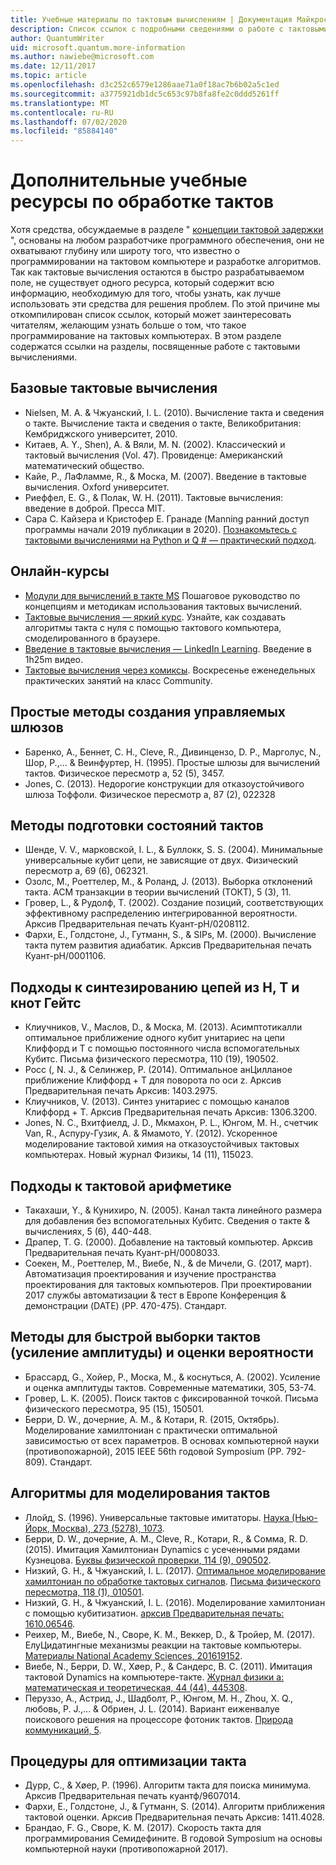 ```yaml
---
title: Учебные материалы по тактовым вычислениям | Документация Майкрософт
description: Список ссылок с подробными сведениями о работе с тактовыми вычислениями, если вы хотите узнать больше о программировании на тактовом компьютере.
author: QuantumWriter
uid: microsoft.quantum.more-information
ms.author: nawiebe@microsoft.com
ms.date: 12/11/2017
ms.topic: article
ms.openlocfilehash: d3c252c6579e1286aae71a0f18ac7b6b02a5c1ed
ms.sourcegitcommit: a3775921db1dc5c653c97b8fa8fe2c0ddd5261ff
ms.translationtype: MT
ms.contentlocale: ru-RU
ms.lasthandoff: 07/02/2020
ms.locfileid: "85884140"
---
```

# <a name="more-quantum-computing-learning-resources"></a>Дополнительные учебные ресурсы по обработке тактов

Хотя средства, обсуждаемые в разделе " [концепции тактовой задержки](xref:microsoft.quantum.concepts.intro) ", основаны на любом разработчике программного обеспечения, они не охватывают глубину или широту того, что известно о программировании на тактовом компьютере и разработке алгоритмов.  Так как тактовые вычисления остаются в быстро разрабатываемом поле, не существует одного ресурса, который содержит всю информацию, необходимую для того, чтобы узнать, как лучше использовать эти средства для решения проблем.  По этой причине мы откомпилирован список ссылок, который может заинтересовать читателям, желающим узнать больше о том, что такое программирование на тактовых компьютерах.
В этом разделе содержатся ссылки на разделы, посвященные работе с тактовыми вычислениями.

## <a name="basic-quantum-computing"></a>Базовые тактовые вычисления ##

+ Nielsen, M. A. & Чжуанский, I. L. (2010). Вычисление такта и сведения о такте. Вычисление такта и сведения о такте, Великобритания: Кембриджского университет, 2010.
+ Китаев, A. Y., Shen), A. & Вяли, M. N. (2002). Классический и тактовый вычисления (Vol. 47). Провиденце: Американский математический общество.
+ Кайе, P., ЛаФламме, R., & Моска, M. (2007). Введение в тактовые вычисления. Oxford университет.
+ Риеффел, E. G., & Полак, W. H. (2011). Тактовые вычисления: введение в доброй. Пресса MIT.
+ Сара C. Кайзера и Кристофер E. Гранаде (Manning ранний доступ программы начали 2019 публикации в 2020). [Познакомьтесь с тактовыми вычислениями на Python и Q # — практический подход](https://www.manning.com/books/learn-quantum-computing-with-python-and-q-sharp).

## <a name="online-courses"></a>Онлайн-курсы ##

+ [Модули для вычислений в такте MS](https://docs.microsoft.com/users/buildcollections2020-6557/collections/1o2iogrmn8x4r) Пошаговое руководство по концепциям и методикам использования тактовых вычислений. 
+ [Тактовые вычисления — яркий курс](https://brilliant.org/courses/quantum-computing/). Узнайте, как создавать алгоритмы такта с нуля с помощью тактового компьютера, смоделированного в браузере.
+ [Введение в тактовые вычисления — LinkedIn Learning](https://www.linkedin.com/learning/introduction-to-quantum-computing). Введение в 1h25m видео. 
+ [Тактовые вычисления через комиксы](https://hackaday.io/project/168554-introduction-to-quantum-computing). Воскресенье еженедельных практических занятий на класс Community. 

## <a name="elementary-techniques-for-building-controlled-gates"></a>Простые методы создания управляемых шлюзов ##

+ Баренко, A., Беннет, C. H., Cleve, R., Дивинцензо, D. P., Марголус, N., Шор, P.,... & Веинфуртер, H. (1995). Простые шлюзы для вычислений тактов. Физическое пересмотр а, 52 (5), 3457.
+ Jones, C. (2013). Недорогие конструкции для отказоустойчивого шлюза Тоффоли. Физическое пересмотр а, 87 (2), 022328

## <a name="techniques-for-preparing-quantum-states"></a>Методы подготовки состояний тактов ##

+ Шенде, V. V., марковской, I. L., & Буллокк, S. S. (2004). Минимальные универсальные кубит цепи, не зависящие от двух. Физический пересмотр а, 69 (6), 062321.
+ Озолс, M., Роеттелер, M., & Роланд, J. (2013). Выборка отклонений такта. ACM транзакции в теории вычислений (ТОКТ), 5 (3), 11.
+ Гровер, L., & Рудолф, T. (2002). Создание позиций, соответствующих эффективному распределению интегрированной вероятности. Арксив Предварительная печать Куант-pH/0208112.
+ Фархи, E., Голдстоне, J., Гутманн, S., & SIPs, M. (2000). Вычисление такта путем развития адиабатик. Арксив Предварительная печать Куант-pH/0001106.

## <a name="approaches-for-synthesizing-circuits-out-of-h-t-and-cnot-gates"></a>Подходы к синтезированию цепей из H, T и кнот Гейтс ##

+ Клиучников, V., Маслов, D., & Моска, M. (2013). Асимптотикалли оптимальное приближение одного кубит унитариес на цепи Клиффорд и T с помощью постоянного числа вспомогательных Кубитс. Письма физического пересмотра, 110 (19), 190502.
+ Росс (, N. J., & Селинжер, P. (2014). Оптимальное анЦилланое приближение Клиффорд + T для поворота по оси z. Арксив Предварительная печать Арксив: 1403.2975.
+ Клиучников, V. (2013). Синтез унитариес с помощью каналов Клиффорд + T. Арксив Предварительная печать Арксив: 1306.3200.
+ Jones, N. C., Вхитфиелд, J. D., Мкмахон, P. L., Юнгом, M. H., счетчик Van, R., Аспуру-Гузик, A. & Ямамото, Y. (2012). Ускоренное моделирование тактовой химия на отказоустойчивых тактовых компьютерах. Новый журнал Физикы, 14 (11), 115023.

## <a name="approaches-for-quantum-arithmetic"></a>Подходы к тактовой арифметике ##

+ Такахаши, Y., & Кунихиро, N. (2005). Канал такта линейного размера для добавления без вспомогательных Кубитс. Сведения о такте & вычислениях, 5 (6), 440-448.
+ Драпер, T. G. (2000). Добавление на тактовый компьютер. Арксив Предварительная печать Куант-pH/0008033.
+ Соекен, M., Роеттелер, M., Виебе, N., & de Мичели, G. (2017, март). Автоматизация проектирования и изучение пространства проектирования для тактовых компьютеров. При проектировании 2017 службы автоматизации & тест в Европе Конференция & демонстрации (DATE) (PP. 470-475). Стандарт.

## <a name="methods-for-fast-quantum-sampling-amplitude-amplification-and-probability-estimation"></a>Методы для быстрой выборки тактов (усиление амплитуды) и оценки вероятности ##

+ Брассард, G., Хойер, P., Моска, M., & коснуться, A. (2002). Усиление и оценка амплитуды тактов. Современные математики, 305, 53-74.
+ Гровер, L. K. (2005). Поиск тактов с фиксированной точкой. Письма физического пересмотра, 95 (15), 150501.
+ Берри, D. W., дочерние, A. M., & Котари, R. (2015, Октябрь). Моделирование хамилтониан с практически оптимальной зависимостью от всех параметров. В основах компьютерной науки (противопожарной), 2015 IEEE 56th годовой Symposium (PP. 792-809). Стандарт.

## <a name="algorithms-for-quantum-simulation"></a>Алгоритмы для моделирования тактов ##

+ Ллойд, S. (1996). Универсальные тактовые имитаторы. [Наука (Нью-Йорк, Москва), 273 (5278), 1073](http://doi.org/10.1126/science.273.5278.1073).
+ Берри, D. W., дочерние, A. M., Cleve, R., Котари, R., & Сомма, R. D. (2015). Имитация Хамилтониан Dynamics с усеченными рядами Кузнецова. [Буквы физической проверки, 114 (9), 090502](http://doi.org/10.1103/PhysRevLett.114.090502).
+ Низкий, G. H., & Чжуанский, I. L. (2017). [Оптимальное моделирование хамилтониан по обработке тактовых сигналов](https://arxiv.org/abs/1606.02685). [Письма физического пересмотра, 118 (1), 010501](http://doi.org/10.1103/PhysRevLett.118.010501).
+ Низкий, G. H., & Чжуанский, I. L. (2016). Моделирование хамилтониан с помощью кубитизатион. [арксив Предварительная печать: 1610.06546](https://arxiv.org/abs/1610.06546).
+ Реихер, M., Виебе, N., Своре, K. M., Веккер, D., & Тройер, M. (2017). ЕлуЦидатингные механизмы реакции на тактовые компьютеры. [Материалы National Academy Sciences, 201619152](http://doi.org/10.1073/pnas.1619152114).
+ Виебе, N., Берри, D. W., Хøер, P., & Сандерс, B. C. (2011). Имитация тактовой Dynamics на компьютере-такте. [Журнал физики а: математическая и теоретическая, 44 (44), 445308](http://doi.org/10.1088/1751-8113/44/44/445308).
+ Перуззо, A., Астрид, J., Шадболт, P., Юнгом, M. H., Zhou, X. Q., любовь, P. J.,... & Обриен, J. L. (2014). Вариант еиженвалуе поискового решения на процессоре фотоник тактов. [Природа коммуникаций, 5](http://doi.org/10.1038/ncomms5213).

## <a name="procedures-for-quantum-optimization"></a>Процедуры для оптимизации такта ##

+ Дурр, C., & Хøер, P. (1996). Алгоритм такта для поиска минимума. Арксив Предварительная печать куантф/9607014.
+ Фархи, E., Голдстоне, J., & Гутманн, S. (2014). Алгоритм приближения тактовой оценки. Арксив Предварительная печать Арксив: 1411.4028.
+ Брандао, F. G., Своре, K. M. (2017). Скорость такта для программирования Семидефините. В годовой Symposium на основы компьютерной науки (противопожарной 2017).
